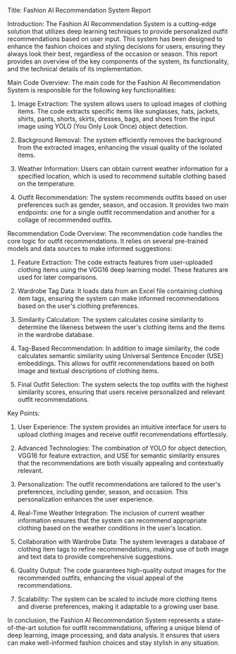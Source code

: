 Title: Fashion AI Recommendation System Report

Introduction:
The Fashion AI Recommendation System is a cutting-edge solution that utilizes deep learning techniques to provide personalized outfit recommendations based on user input. This system has been designed to enhance the fashion choices and styling decisions for users, ensuring they always look their best, regardless of the occasion or season. This report provides an overview of the key components of the system, its functionality, and the technical details of its implementation.

Main Code Overview:
The main code for the Fashion AI Recommendation System is responsible for the following key functionalities:

1. Image Extraction: The system allows users to upload images of clothing items. The code extracts specific items like sunglasses, hats, jackets, shirts, pants, shorts, skirts, dresses, bags, and shoes from the input image using YOLO (You Only Look Once) object detection.

2. Background Removal: The system efficiently removes the background from the extracted images, enhancing the visual quality of the isolated items.

3. Weather Information: Users can obtain current weather information for a specified location, which is used to recommend suitable clothing based on the temperature.

4. Outfit Recommendation: The system recommends outfits based on user preferences such as gender, season, and occasion. It provides two main endpoints: one for a single outfit recommendation and another for a collage of recommended outfits.

Recommendation Code Overview:
The recommendation code handles the core logic for outfit recommendations. It relies on several pre-trained models and data sources to make informed suggestions:

1. Feature Extraction: The code extracts features from user-uploaded clothing items using the VGG16 deep learning model. These features are used for later comparisons.

2. Wardrobe Tag Data: It loads data from an Excel file containing clothing item tags, ensuring the system can make informed recommendations based on the user's clothing preferences.

3. Similarity Calculation: The system calculates cosine similarity to determine the likeness between the user's clothing items and the items in the wardrobe database.

4. Tag-Based Recommendation: In addition to image similarity, the code calculates semantic similarity using Universal Sentence Encoder (USE) embeddings. This allows for outfit recommendations based on both image and textual descriptions of clothing items.

5. Final Outfit Selection: The system selects the top outfits with the highest similarity scores, ensuring that users receive personalized and relevant outfit recommendations.

Key Points:

1. User Experience: The system provides an intuitive interface for users to upload clothing images and receive outfit recommendations effortlessly.

2. Advanced Technologies: The combination of YOLO for object detection, VGG16 for feature extraction, and USE for semantic similarity ensures that the recommendations are both visually appealing and contextually relevant.

3. Personalization: The outfit recommendations are tailored to the user's preferences, including gender, season, and occasion. This personalization enhances the user experience.

4. Real-Time Weather Integration: The inclusion of current weather information ensures that the system can recommend appropriate clothing based on the weather conditions in the user's location.

5. Collaboration with Wardrobe Data: The system leverages a database of clothing item tags to refine recommendations, making use of both image and text data to provide comprehensive suggestions.

6. Quality Output: The code guarantees high-quality output images for the recommended outfits, enhancing the visual appeal of the recommendations.

7. Scalability: The system can be scaled to include more clothing items and diverse preferences, making it adaptable to a growing user base.

In conclusion, the Fashion AI Recommendation System represents a state-of-the-art solution for outfit recommendations, offering a unique blend of deep learning, image processing, and data analysis. It ensures that users can make well-informed fashion choices and stay stylish in any situation.